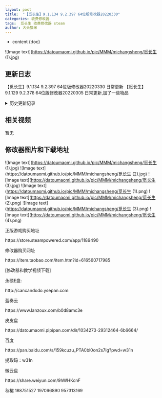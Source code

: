 ```yaml
---
layout: post
title:  "【觅长生】9.1.134 9.2.397 64位版修改器20220330"
categories: 收费修改器
tags:  觅长生 收费修改器 steam 
author: 大头猫米
---
```


* content
{:toc}

![Image text](https://datoumaomi.github.io/pic/MMM/michangsheng/觅长生 (1).jpg)

##  更新日志
【觅长生】9.1.134 9.2.397 64位版修改器20220330 日常更新
【觅长生】9.1.129 9.2.378 64位版修改器20220305 日常更新,加了一些物品







<details>
<summary>历史更新记录</summary><p></p>
 
【觅长生】9.1.134 9.2.397 64位版修改器20220330 日常更新<p></p>
【觅长生】9.1.129 9.2.378 64位版修改器20220305 日常更新,加了一些物品<p></p>
 
  =======过去的更新记录=======<p></p>
【觅长生】9.1.90 9.2.287版修改器20211014<p></p>
日常更新支持最新版,物品列表增加到2690个<p></p>
【觅长生】9.1.90 9.2.287 32位版修改器20211017 日常更新<p></p>
【觅长生】9.1.94 9.2.294 32位版修改器20211102 日常更新<p></p>
【觅长生】9.2.301版修改器20211110 日常更新<p></p>
【觅长生】9.1.95版修改器20211110 日常更新<p></p>
【觅长生】9.1.98 9.2.309版修改器20211117 日常更新<p></p>
【觅长生】9.2.313版修改器20211203 日常更新<p></p>
【觅长生】9.1.99位版修改器20211203 日常更新<p></p>
【觅长生】9.1.101 9.2.326版修改器20211214 日常更新<p></p>
 【觅长生】9.2.343 32位版修改器20220101 日常更新<p></p>
【觅长生】9.1.109 32位版修改器20220103 日常更新<p></p>
【觅长生】9.1.110 9.2.344版修改器20220104 日常更新<p></p>
 【觅长生】9.1.125 9.2.370 64位版修改器20220216 维护物品列表,增加到2748个物品<p></p>
增加了DPI适配和字体大小设定<p></p>
【觅长生】9.1.127 9.2.375 64位版修改器20220228<p></p>
【觅长生】9.1.129 9.2.378 64位版修改器20220305 日常更新,加了一些物品<p></p>
 <p></p>
 <p></p>
 
 =======过去的更新记录=======<p></p>
 
 
【觅长生】9.1.89 9.2.283 64位版修改器20211008<p></p>
重要更新,觅长生游戏从32位变成了64位<p></p>
已经更新支持64位版的觅长生,请使用64位版修改器<p></p>
游戏另外提供了32位模式,请使用原来的32位版修改器<p></p>
 【觅长生】9.1.85 9.2.275版修改器20210926 日常更新<p></p>
【觅长生】9.1.82 9.2.266版修改器20210910<p></p>
重要更新,物品列表从2432个增加到2673个.累死我了<p></p>
重要更新,彻底重做了物品修改,现在更好用更直观更好检索<p></p>
删除了没用的物品变99个功能<p></p>
 【觅长生】9.2.265版修改器20210907<p></p>
 【觅长生】9.2.264版修改器20210904<p></p>
 【觅长生】9.2.263版修改器20210902<p></p>
 【觅长生】9.2.262版修改器20210828<p></p>
 【觅长生】9.1.81版修改器20210828<p></p>
 【觅长生】9.2.259版修改器20210824<p></p>
【觅长生】9.2.258版修改器20210821<p></p>
 【觅长生】9.1.80版修改器20210821<p></p>
 【觅长生】9.2.256版修改器20210813<p></p>
 【觅长生】9.2.251版修改器20210811v2<p></p>
 【觅长生】9.2.248版修改器20210809<p></p>
 【觅长生】9.1.77 9.2.241版修改器20210723<p></p>
 【觅长生】9.1.78 9.2.246版修改器20210731<p></p>
 【觅长生】9.2.244版修改器20210730<p></p>
 【觅长生】9.2.242版修改器20210729<p></p>
 【觅长生】9.1.76 9.2.235版修改器20210708<p></p>
 【觅长生】9.2.240版修改器20210718<p></p>
 【觅长生】9.2.237版修改器20210716<p></p>
 【觅长生】9.2.236版修改器20210710<p></p>
 【觅长生】0.9.1.75 9.2.230版修改器20210629<p></p>
 【觅长生】9.2.232版修改器20210703<p></p>
 【觅长生】0.9.1.74 0.9.2.229版修改器20210626<p></p>
 【觅长生】0.9.1.73 0.9.2.227版修改器20210623<p></p>
 【觅长生】0.9.1.72 0.9.2.219版修改器20210609<p></p>
 【觅长生】0.9.2.224版修改器20210621<p></p>
 【觅长生】0.9.2.222版修改器20210619<p></p>
 【觅长生】0.9.2.220版修改器20210612<p></p>
 【觅长生】0.9.1.69 0.9.2.215版修改器20210604<p></p>
 【觅长生】0.9.1.69 0.9.2.214版修改器 20210601<p></p>
 【觅长生】0.9.1.67 0.9.2.212版修改器 20210528<p></p>
 【觅长生】0.9.1.67 0.9.2.209版修改器 20210522<p></p>
 【觅长生】0.9.2.205版修改器20210517<p></p>
 【觅长生】0.9.1.66 0.9.2.203版修改器20210516<p></p>
 【觅长生】0.9.2.202版修改器20210513<p></p>
 【觅长生】0.9.1.65版修改器202100508<p></p>
 【觅长生】0.9.2.201版修改器20210511~<p></p>
 【觅长生】0.9.2.196版修改器20210508<p></p>
 【觅长生】0.9.1.64、0.9.2.194版修改器20210504<p></p>
 【觅长生】0.9.1.64、0.9.2.194版修改器20210503<p></p>
 【觅长生】0.9.1.62、0.9.2.194版修改器20210430<p></p>
 【觅长生】0.9.1.61、0.9.2.171版修改器20210311~<p></p>
 【觅长生】0.9.2.192版修改器20210430<p></p>
 【觅长生】0.9.2.188版修改器20210426<p></p>
 【觅长生】0.9.2.185版修改器20210423<p></p>
 【觅长生】0.9.2.184版修改器20210421<p></p>
 【觅长生】0.9.2.183版修改器20210417<p></p>
 【觅长生】0.9.2.181版修改器20210415<p></p>
 【觅长生】0.9.2.180版修改器20210413<p></p>
 【觅长生】0.9.1.76版修改器20210410<p></p>
 【觅长生】0.9.1.74版修改器20210410<p></p>
 【觅长生】0.9.1.75版修改器20210410<p></p>
 【觅长生】0.9.2.172版修改器20210409<p></p>
 【觅长生】0.9.1.59、0.9.2.168版修改器20210309<p></p>
 【觅长生】0.9.1.56、0.9.2.161版修改器20210211<p></p>
 【觅长生】0.9.1.55、0.9.2.160版修改器20210209<p></p>
重要更新,增加了7个功法书<p></p>
【功法书】【地阶上】砺剑诀<p></p>
【功法书】【天劫中】九转<p></p>
【功法书】【人阶上】剑典-人道篇<p></p>
【功法书】【地阶上】剑典-地道篇<p></p>
【功法书】【天阶上】剑典-天道篇<p></p>
【功法书】【地阶上】神玄淬体诀<p></p>
【功法书】【天阶中】太乙剑诀<p></p>
 【觅长生】0.9.1.55、0.9.2.157版修改器20200130<p></p>
 【觅长生】0.9.1.53、9.2.146版修改器20200119<p></p>
 【觅长生】0.9.2.154版修改器20200124 物品列表增加到2370个<p></p>
 【觅长生】0.9.1.53、9.2.146版修改器20200119 修复战斗修改无效的bug<p></p>
【觅长生】0.9.2.150版修改器20200119 支持9.2.150版<p></p>
 【觅长生】0.9.1.53、9.2.146版修改器20200111 增加了悟道点参考说明,物品列表增加到2107个<p></p>
【觅长生】0.9.1.50、0.9.2.138版修改器20201223<p></p>
 - 20201124 【觅长生】0.9.1.48 0.9.2.121版修改器20201124
 <p></p>
  - 20201121 【觅长生】0.9.1.47 0.9.2.120版修改器20201121
 <p></p>
  - 202011115 支持0.9.1.46 0.9.2.118版
 <p></p>
  - 20201031 【觅长生】0.9.1.43 0.9.2.112版修改器20201031,重要更新,增加了700多个物品
<p></p> 
  - 20201002 修复物品修改导致卡死的bug
 <p></p>
 20201001 支持0.9.1.41、0.9.2.102版
 <p></p>
  - 20200929  更新修改器支持9.2.102版
 <p></p>
  - 20200806  更新修改器支持9.1.37和9.2.80版本
<p></p>
 
</details>

## 相关视频
暂无

## 修改器图片和下载地址

![Image text](https://datoumaomi.github.io/pic/MMM/michangsheng/觅长生 (1).jpg)
![Image text](https://datoumaomi.github.io/pic/MMM/michangsheng/觅长生 (2).jpg)
![Image text](https://datoumaomi.github.io/pic/MMM/michangsheng/觅长生 (3).jpg)
![Image text](https://datoumaomi.github.io/pic/MMM/michangsheng/觅长生 (1).png)
![Image text](https://datoumaomi.github.io/pic/MMM/michangsheng/觅长生 (2).png)
![Image text](https://datoumaomi.github.io/pic/MMM/michangsheng/觅长生 (3).png)
![Image text](https://datoumaomi.github.io/pic/MMM/michangsheng/觅长生 (4).png)


<p>正版游戏购买地址</p>
<p>https://store.steampowered.com/app/1189490</p>
<p></p>
<p>修改器购买网址</p>
<p>https://item.taobao.com/item.htm?id=616560717985</p>
<p></p>
<p>[修改器和教学视频下载]</p>
<p>永硕E盘:</p>
<p>http://cancandodo.ysepan.com</p>
<p></p>
<p>蓝奏云</p>
<p>https://www.lanzoux.com/b0d8amc3e</p>
<p></p>
<p>皮皮盘</p>
<p>https://datoumaomi.pipipan.com/dir/1034273-29312464-6b6664/</p>
<p></p>
<p>百度</p>
https://pan.baidu.com/s/159kcuzu_PTA0bl0on2s7Ig?pwd=w31n
<p></p>
提取码：w31n
<p></p>
<p>微云盘</p>
<p></p>
<p>https://share.weiyun.com/9hWHKcnF</p>

<p>秋裙 188751527 197066890 957313169</p>
